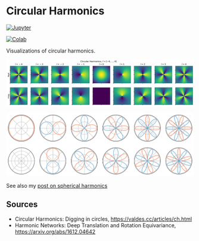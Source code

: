 # Circular Harmonics

[![Jupyter](https://img.shields.io/static/v1.svg?logo=jupyter&label=Jupyter&message=View%20On%20Github&color=lightgreen)](src/circular_harmonics.ipynb)

[![Colab](https://colab.research.google.com/assets/colab-badge.svg)](https://colab.research.google.com/github/mkofinas/circular-harmonics/src/circular_harmonics.ipynb)


Visualizations of circular harmonics.

![Circular Harmonics](img/circular_harmonics.png)

![Circular Harmonics Polar](img/circular_harmonics_polar.png)


See also my [post on spherical harmonics](https://github.com/mkofinas/spherical-harmonics)

## Sources

- Circular Harmonics: Digging in circles, https://valdes.cc/articles/ch.html
- Harmonic Networks: Deep Translation and Rotation Equivariance, https://arxiv.org/abs/1612.04642
